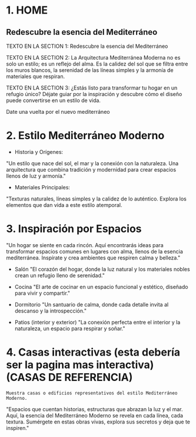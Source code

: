 # 1. HOME

## Redescubre la esencia del Mediterráneo
TEXTO EN LA SECTION 1: Redescubre la esencia del Mediterráneo

TEXTO EN LA SECTION 2: La Arquitectura Mediterránea Moderna no es solo un estilo; es un reflejo del alma. Es la calidez del sol que se filtra entre los muros blancos, la serenidad de las líneas simples y la armonía de materiales que respiran.

TEXTO EN LA SECTION 3: ¿Estás listo para transformar tu hogar en un refugio único?
Déjate guiar por la inspiración y descubre cómo el diseño puede convertirse en un estilo de vida.

Date una vuelta por el nuevo mediterráneo 

# 2. Estilo Mediterráneo Moderno

- Historia y Orígenes:

"Un estilo que nace del sol, el mar y la conexión con la naturaleza. Una arquitectura que combina tradición y modernidad para crear espacios llenos de luz y armonía."

- Materiales Principales:

"Texturas naturales, líneas simples y la calidez de lo auténtico. Explora los elementos que dan vida a este estilo atemporal.

# 3. Inspiración por Espacios

"Un hogar se siente en cada rincón. Aquí encontrarás ideas para transformar espacios comunes en lugares con alma, llenos de la esencia mediterránea. Inspírate y crea ambientes que respiren calma y belleza."

- Salón
"El corazón del hogar, donde la luz natural y los materiales nobles crean un refugio lleno de serenidad."

- Cocina
"El arte de cocinar en un espacio funcional y estético, diseñado para vivir y compartir."

- Dormitorio
"Un santuario de calma, donde cada detalle invita al descanso y la introspección."

- Patios (interior y exterior)
"La conexión perfecta entre el interior y la naturaleza, un espacio para respirar y soñar."



# 4. Casas interactivas (esta debería ser la pagina mas interactiva) (CASAS DE REFERENCIA)

    Muestra casas o edificios representativos del estilo Mediterráneo Moderno.


"Espacios que cuentan historias, estructuras que abrazan la luz y el mar. Aquí, la esencia del Mediterráneo Moderno se revela en cada línea, cada textura. Sumérgete en estas obras vivas, explora sus secretos y deja que te inspiren."